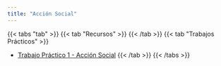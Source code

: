 ```yaml
---
title: "Acción Social"
---
```


{{< tabs "tab" >}}
{{< tab "Recursos" >}}
{{< /tab >}}
{{< tab "Trabajos Prácticos" >}}
- <a href="https://drive.google.com/file/d/1TN1v6Rvn_2-5x-J-6HuhySSeilPYozcl/view" target="_blank">Trabajo Práctico 1 - Acción Social</a>
{{< /tab >}}
{{< /tabs >}}
